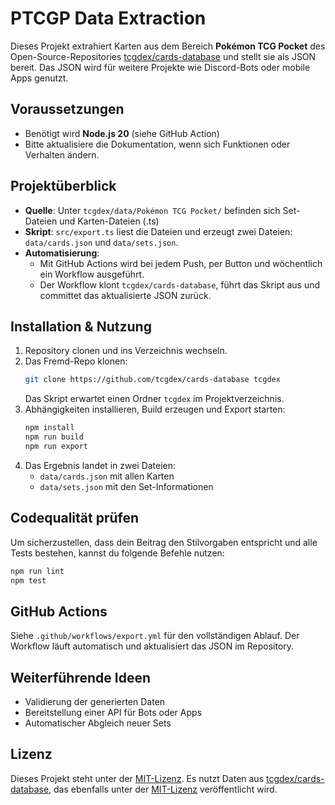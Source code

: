 # PTCGP Data Extraction

Dieses Projekt extrahiert Karten aus dem Bereich **Pokémon TCG Pocket** des Open-Source-Repositories [tcgdex/cards-database](https://github.com/tcgdex/cards-database) und stellt sie als JSON bereit. Das JSON wird für weitere Projekte wie Discord-Bots oder mobile Apps genutzt.

## Voraussetzungen

- Benötigt wird **Node.js 20** (siehe GitHub Action)
- Bitte aktualisiere die Dokumentation, wenn sich Funktionen oder Verhalten 
  ändern.

## Projektüberblick

- **Quelle**: Unter `tcgdex/data/Pokémon TCG Pocket/` befinden sich Set-Dateien und Karten-Dateien (.ts)
- **Skript**: `src/export.ts` liest die Dateien und erzeugt zwei Dateien: `data/cards.json` und `data/sets.json`.
- **Automatisierung**: 
  - Mit GitHub Actions wird bei jedem Push, per Button und wöchentlich ein Workflow ausgeführt.
  - Der Workflow klont `tcgdex/cards-database`, führt das Skript aus und committet das aktualisierte JSON zurück.

## Installation & Nutzung

1. Repository clonen und ins Verzeichnis wechseln.
2. Das Fremd-Repo klonen:
   ```bash
   git clone https://github.com/tcgdex/cards-database tcgdex
   ```
   Das Skript erwartet einen Ordner `tcgdex` im Projektverzeichnis.
3. Abhängigkeiten installieren, Build erzeugen und Export starten:
   ```bash
   npm install
   npm run build
   npm run export
   ```
4. Das Ergebnis landet in zwei Dateien:
   - `data/cards.json` mit allen Karten
   - `data/sets.json` mit den Set-Informationen

## Codequalität prüfen

Um sicherzustellen, dass dein Beitrag den Stilvorgaben entspricht und alle Tests bestehen, kannst du folgende Befehle nutzen:

```bash
npm run lint
npm test
```

## GitHub Actions

Siehe `.github/workflows/export.yml` für den vollständigen Ablauf. Der Workflow läuft automatisch und aktualisiert das JSON im Repository.

## Weiterführende Ideen

- Validierung der generierten Daten
- Bereitstellung einer API für Bots oder Apps
- Automatischer Abgleich neuer Sets

## Lizenz

Dieses Projekt steht unter der [MIT-Lizenz](LICENSE). Es nutzt Daten aus
[tcgdex/cards-database](https://github.com/tcgdex/cards-database), das ebenfalls
unter der [MIT-Lizenz](https://github.com/tcgdex/cards-database/blob/master/LICENSE)
veröffentlicht wird.

